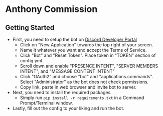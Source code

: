 # Anthony Commission

## Getting Started
- First, you need to setup the bot on [Discord Developer Portal](https://discord.com/developers/applications)
    - Click on "New Application" towards the top right of your screen.
    - Name it whatever you want and accept the Terms of Service.
    - Click "Bot" and "Reset Token". Place token in "TOKEN" section of config.yml.
    - Scroll down and enable "PRESENCE INTENT", "SERVER MEMBERS INTENT", and "MESSAGE CONTENT INTENT"
    - Click "OAuth2" and choose "bot" and "applications.commands". Select "Administrator" as the bot does not check permissions.
    - Copy link, paste in web browser and invite bot to server.
- Next, you need to install the required packages.
    - Simply run `pip install -r requirements.txt` in a Command Prompt/Terminal window.
- Lastly, fill out the config to your liking and run the bot.